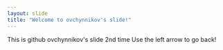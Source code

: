 ```yaml
---
layout: slide
title: "Welcome to ovchynnikov's slide!"
---
```

This is github ovchynnikov's slide 2nd time
Use the left arrow to go back!
